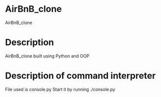 # AirBnB_clone
AirBnB_clone
# Description
AirBnB_clone built using Python and OOP
# Description of command interpreter
File used is console.py
Start it by running ./console.py

